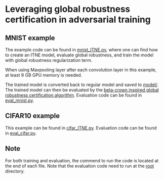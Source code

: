 # Leveraging global robustness certification in adversarial training

## MNIST example
The example code can be found in [mnist_ITNE.py](mnist_ITNE.py), where one can find how to create an ITNE model, evaluate global robustness, and train the model with global robustness regularization term.

When using Maxpooling layer after each convolution layer in this example, at least 9 GB GPU memory is needed.

The trained model is converted back to regular model and saved to [model/](model/). The trained model can then be evaluated by the [beta-crown inspired global robustness certification algorithm](../BnB.py). Evaluation code can be found in [eval_mnist.py](eval_mnist.py).

## CIFAR10 example
This example can be found in [cifar_ITNE.py](cifar_ITNE.py). Evaluation code can be found in [eval_cifar.py](eval_cifar.py).

## Note
For both training and evaluation, the commend to run the code is located at the end of each file. Note that the evaluation code need to run at the [root](../) directory.